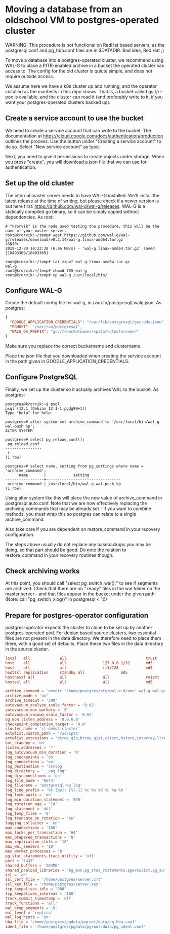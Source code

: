 # Moving a database from an oldschool VM to postgres-operated cluster

WARNING: This procedure is not functional on RedHat based servers, as the postgresql.conf and pg_hba.conf files are in $DATADIR. Bad idea, Red Hat ;)

To move a database into a postgres-operated cluster, we recommend using WAL-G to place a PITR-enabled archive in a bucket the operated cluster has access to. The config for the old cluster is quiute simple, and does not require outside access. 

We assume here we have a k8s cluster up and running, and the operator installed as the manfests in this repo shows. That is, a bucket called gs://rl-poc is available, and the cluster can read it (and preferably write to it, if you want your postgres-operated clusters backed up).

## Create a service account to use the bucket

We need to create a service account that can write to the bucket. The documentation at https://cloud.google.com/docs/authentication/production outlines the process. Use the button under "Creating a service account" to do so. Select "New service account" as type. 

Next, you need to give it permissions to create objects under storage. When you press "create", you will download a json file that we can use for authentication.

## Set up the old cluster

The internal master server needs to have WAL-G installed. We'll install the latest release at the time of writing, but please check if a newer version is out here first: https://github.com/wal-g/wal-g/releases. WAL-G is a statically compiled go binary, so it can be simply copied without dependencies. As root:

```console
# "krorvik" is the node used testing the procedure, this will be the name of your master server.
root@krorvik:~/temp# wget https://github.com/wal-g/wal-g/releases/download/v0.2.14/wal-g.linux-amd64.tar.gz
<SNIP>
2019-12-20 10:23:38 (6.96 MB/s) - ‘wal-g.linux-amd64.tar.gz’ saved [10403369/10403369]
 
root@krorvik:~/temp# tar zxpvf wal-g.linux-amd64.tar.gz
wal-g
root@krorvik:~/temp# chmod 755 wal-g
root@krorvik:~/temp# cp wal-g /usr/local/bin/
```

## Configure WAL-G

Create the default config file for wal-g, in /var/lib/postgresql/.walg.json. As postgres:

```/var/lib/postgresql/.walg.json
{
  "GOOGLE_APPLICATION_CREDENTIALS": "/var/lib/postgresql/gscreds.json",
  "PGHOST": "/var/run/postgresql",
  "WALG_GS_PREFIX": "gs://<bucketname>/spilo/<clustername>"
}
```

Make sure you replace the correct bucketname and clustername.

Place the json file that you downloaded when creating the service account in the path given in GOOGLE_APPLICATION_CREDENTIALS. 

## Configure PostgreSQL

Finally, we set up the cluster so it actually archives WAL to the bucket. As postgres:

```console
postgres@krorvik:~$ psql
psql (12.1 (Debian 12.1-1.pgdg90+1))
Type "help" for help.
 
postgres=# alter system set archive_command to '/usr/local/bin/wal-g wal-push %p';
ALTER SYSTEM
 
postgres=# select pg_reload_conf();
 pg_reload_conf
----------------
 t
(1 row)
 
postgres=# select name, setting from pg_settings where name = 'archive_command';
      name       |            setting            
-----------------+---------------------------------
 archive_command | /usr/local/bin/wal-g wal-push %p
(1 row)
```

Using alter system like this will place the new value of archive_command in postgresql.auto.conf. Note that we are now effectively replacing the archiving commands that may be already set - if you want to combine methods, you must wrap this so postgres can relate to a single archive_command. 

Also take care if you are dependent on restore_command in your recovery configuration. 

The steps above usually do not replace any basebackups you may be doing, so that part should be good. Do note the relation to restore_command in your recovery routines though. 

## Check archiving works

At this point, you should call "select pg_switch_wal();" to see if segments are archived. Check that there are no ".ready" files in the wal folder on the master server - and that files appear in the bucket under the given path.  (Note: call "pg_switch_xlog()" in postgresql < 10)

## Prepare for postgres-operator configuration

postgres-operator expects the cluster to clone to be set up by another postgres-operated pod. For debian based source clusters, two essential files are not present in the data directory. We therefore need to place them there, with a good set of defaults. Place these two files in the data directory in the source cluster. 

```pg_hba.conf
local   all             all                                   trust
host    all             all                127.0.0.1/32       md5
host    all             all                ::1/128            md5
hostssl replication     standby all                md5
hostnossl all           all                all                reject
hostssl all             all                all                md5
```

```postgresql.conf
archive_command = 'envdir "/home/postgres/etc/wal-e.d/env" wal-g wal-push "%p"'
archive_mode = 'on'
archive_timeout = '300'
autovacuum_analyze_scale_factor = '0.02'
autovacuum_max_workers = '5'
autovacuum_vacuum_scale_factor = '0.05'
bg_mon.listen_address = '0.0.0.0'
checkpoint_completion_target = '0.9'
cluster_name = 'rl-demo2-cluster'
extwlist.custom_path = '/scripts'
extwlist.extensions = 'btree_gin,btree_gist,citext,hstore,intarray,ltree,pgcrypto,pgq,pg_trgm,postgres_fdw,uuid-ossp,hypopg,pg_partman'
hot_standby = 'on'
listen_addresses = '*'
log_autovacuum_min_duration = '0'
log_checkpoints = 'on'
log_connections = 'on'
log_destination = 'csvlog'
log_directory = '../pg_log'
log_disconnections = 'on'
log_file_mode = '0644'
log_filename = 'postgresql-%u.log'
log_line_prefix = '%t [%p]: [%l-1] %c %x %d %u %a %h '
log_lock_waits = 'on'
log_min_duration_statement = '500'
log_rotation_age = '1d'
log_statement = 'ddl'
log_temp_files = '0'
log_truncate_on_rotation = 'on'
logging_collector = 'on'
max_connections = '100'
max_locks_per_transaction = '64'
max_prepared_transactions = '0'
max_replication_slots = '10'
max_wal_senders = '10'
max_worker_processes = '8'
pg_stat_statements.track_utility = 'off'
port = '5432'
shared_buffers = '204MB'
shared_preload_libraries = 'bg_mon,pg_stat_statements,pgextwlist,pg_auth_mon,set_user,pg_cron,pg_stat_kcache'
ssl = 'on'
ssl_cert_file = '/home/postgres/server.crt'
ssl_key_file = '/home/postgres/server.key'
tcp_keepalives_idle = '900'
tcp_keepalives_interval = '100'
track_commit_timestamp = 'off'
track_functions = 'all'
wal_keep_segments = '8'
wal_level = 'replica'
wal_log_hints = 'on'
hba_file = '/home/postgres/pgdata/pgroot/data/pg_hba.conf'
ident_file = '/home/postgres/pgdata/pgroot/data/pg_ident.conf'
```
